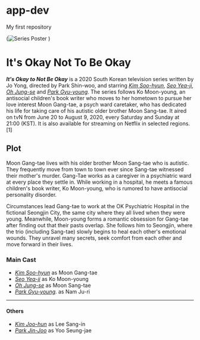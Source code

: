 # app-dev
My first repository

(![Series Poster](https://github.com/KennethOana/app-dev/assets/169652953/d933f28f-bf3a-4fc2-ac36-fccf72d557e2)
)

# It's Okay Not To Be Okay
***It's Okay to Not Be Okay*** is a 2020 South Korean television series written by Jo Yong, directed by Park Shin-woo, and starring [*Kim Soo-hyun*](https://en.wikipedia.org/wiki/Kim_Soo-hyun), [*Seo Yea-ji*](https://en.wikipedia.org/wiki/Seo_Yea-ji), [*Oh Jung-se*](https://en.wikipedia.org/wiki/Oh_Jung-se) and [*Park Gyu-young*](https://en.wikipedia.org/wiki/Park_Gyu-young). The series follows Ko Moon-young, an antisocial children's book writer who moves to her hometown to pursue her love interest Moon Gang-tae, a psych ward caretaker, who has dedicated his life for taking care of his autistic older brother Moon Sang-tae. It aired on tvN from June 20 to August 9, 2020, every Saturday and Sunday at 21:00 (KST). It is also available for streaming on Netflix in selected regions.[1]

## Plot
Moon Gang-tae lives with his older brother Moon Sang-tae who is autistic. They frequently move from town to town ever since Sang-tae witnessed their mother's murder. Gang-Tae works as a caregiver in a psychiatric ward at every place they settle in. While working in a hospital, he meets a famous children's book writer, Ko Moon-young, who is rumored to have antisocial personality disorder.

Circumstances lead Gang-tae to work at the OK Psychiatric Hospital in the fictional Seongjin City, the same city where they all lived when they were young. Meanwhile, Moon-young forms a romantic obsession for Gang-tae after finding out that their pasts overlap. She follows him to Seongjin, where the trio (including Sang-tae) slowly begins to heal each other's emotional wounds. They unravel many secrets, seek comfort from each other and move forward in their lives.

### Main Cast
- [*Kim Soo-hyun*](https://en.wikipedia.org/wiki/Kim_Soo-hyun) as Moon Gang-tae
- [*Seo Yea-ji*](https://en.wikipedia.org/wiki/Seo_Yea-ji) as Ko Moon-young
- [*Oh Jung-se*](https://en.wikipedia.org/wiki/Oh_Jung-se) as Moon Sang-tae
- [*Park Gyu-young*](https://en.wikipedia.org/wiki/Park_Gyu-young). as Nam Ju-ri

---
#### Others
- [*Kim Joo-hun*](https://en.wikipedia.org/wiki/Kim_Joo-hun)  as Lee Sang-in
- [*Park Jin-Joo*](https://en.wikipedia.org/wiki/Park_Jin-joo) as Yoo Seung-jae
